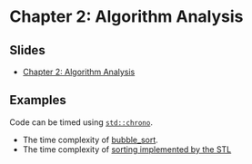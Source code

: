 # Chapter 2: Algorithm Analysis

## Slides

* [Chapter 2: Algorithm Analysis](https://github.com/mhahsler/CS2341/blob/main/Chapter2_Algorithm_Analysis/slides/Chapter2_Algorithm_Analysis.pdf)

## Examples

Code can be timed using [`std::chrono`](https://en.cppreference.com/w/cpp/chrono).

* The time complexity of [bubble_sort](bubble_sort).
* The time complexity of  [sorting implemented by the STL](STL_sort)
